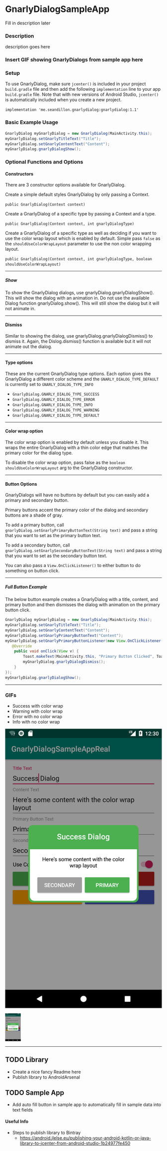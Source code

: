 # GnarlyDialogSampleApp
Fill in description later

### Description ###
description goes here

### Insert GIF showing GnarlyDialogs from sample app here ###

### Setup ###

To use GnarlyDialog, make sure `jcenter()` is included in your project `build.gradle` file
and then add the following `implementation` line to your app `build.gradle` file. Note that with
new versions of Android Studio, `jcenter()` is automatically included when you create a new project.

 `implementation 'me.seandillon.gnarlydialog:gnarlydialog:1.1'`

### Basic Example Usage ###

```java
GnarlyDialog myGnarlyDialog = new GnarlyDialog(MainActivity.this);
myGnarlyDialog.setGnarlyTitleText("Title");
myGnarlyDialog.setGnarlyContentText("Content");
myGnarlyDialog.gnarlyDialogShow();
```

### Optional Functions and Options ###

#### Constructors ####
There are 3 constructor options available for GnarlyDialog.

Create a simple default styles GnarlyDialog by only passing a Context.

`public GnarlyDialog(Context context)`

Create a GnarlyDialog of a specific type by passing a Context and a type.

`public GnarlyDialog(Context context, int gnarlyDialogType)`

Create a GnarlyDialog of a specific type as well as deciding if you want to
use the color wrap layout which is enabled by default. Simple pass `false` as the
`shouldUseColorWrapLayout` parameter to use the non color wrapping layout.

`public GnarlyDialog(Context context, int gnarlyDialogType, boolean shouldUseColorWrapLayout)`

<hr>

##### Show #####
To show the GnarlyDialog dialogs, use gnarlyDialog.gnarlyDialogShow().
This will show the dialog with an animation in. Do not use the available Dialog function
gnarlyDialog.show(). This will still show the dialog but it will not animate in.

<hr>

#### Dismiss ####
Similar to showing the dialog, use gnarlyDialog.gnarlyDialogDismiss() to dismiss it.
Again, the Dislog.dismiss() function is available but it will not animate out the dialog.

<hr>

#### Type options ####
These are the current GnarlyDialog type options. Each option gives the GnarlyDialog
a different color scheme and the `GNARLY_DIALOG_TYPE_DEFAULT` is currently set to
`GNARLY_DIALOG_TYPE_INFO`
 - `GnarlyDialog.GNARLY_DIALOG_TYPE_SUCCESS`
 - `GnarlyDialog.GNARLY_DIALOG_TYPE_ERROR`
 - `GnarlyDialog.GNARLY_DIALOG_TYPE_INFO`
 - `GnarlyDialog.GNARLY_DIALOG_TYPE_WARNING`
 - `GnarlyDialog.GNARLY_DIALOG_TYPE_DEFAULT`

<hr>

#### Color wrap option ####
The color wrap option is enabled by default unless you disable it. This wraps the
entire GnarlyDialog with a thin color edge that matches the primary color for the
dialog type.

To disable the color wrap option, pass false as the `boolean shouldUseColorWrapLayout` arg
to the GnarlyDialog constructor.

<hr>

#### Button Options ####
GnarlyDialogs will have no buttons by default but you can easily add a primary and secondary button.

Primary buttons accent the primary color of the dialog and secondary buttons are a shade of gray.

To add a primary button, call `gnarlyDialog.setGnarlyPrimaryButtonText(String text)` and pass
a string that you want to set as the primary button text.

To add a secondary button, call `gnarlyDialog.setGnarlySecondaryButtonText(String text)` and pass
a string that you want to set as the secondary button text.

You can also pass a `View.OnClickListener()` to either button to do something on button click.

<hr>

##### Full Button Example #####
The below button example creates a GnarlyDialog with a title, content, and primary button and
then dismisses the dialog with animation on the primary button click.
```java
GnarlyDialog myGnarlyDialog = new GnarlyDialog(MainActivity.this);
myGnarlyDialog.setGnarlyTitleText("Title");
myGnarlyDialog.setGnarlyContentText("Content");
myGnarlyDialog.setGnarlyPrimaryButtonText("Content");
myGnarlyDialog.setGnarlyPrimaryButtonListener(new View.OnClickListener() {
   @Override
    public void onClick(View v) {
        Toast.makeText(MainActivity.this, "Primary Button Clicked", Toast.LENGTH_SHORT).show();
        myGnarlyDialog.gnarlyDialogDismiss();
    }
});
myGnarlyDialog.gnarlyDialogShow();
```

<hr>

### GIFs ###
 - Success with color wrap
 - Warning with color wrap
 - Error with no color wrap
 - Info with no color wrap

![Alt text](/ReadmeResources/screenshot_success_colorwrap.png?raw=true "Optional Title")

<img src="/ReadmeResources/screenshot_success_colorwrap.png?raw=true" width="50">


<hr>

## TODO Library ##
 - Create a nice fancy Readme here
 - Publish library to AndroidArsenal

## TODO Sample App ##
 - Add auto fill button in sample app to automatically fill in sample data into text fields

#### Useful Info ####
 - Steps to publish library to Bintray
   - https://android.jlelse.eu/publishing-your-android-kotlin-or-java-library-to-jcenter-from-android-studio-1b24977fe450
